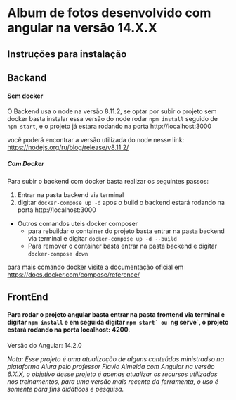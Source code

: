 # Album de fotos desenvolvido com angular na versão 14.X.X

## Instruções para instalação

## Backand
#### **Sem docker**
O Backend usa o node na versão 8.11.2, se optar por subir o projeto sem docker basta instalar essa versão do node rodar `npm install` seguido de `npm start`, e o projeto já estara rodando na porta http://localhost:3000

você poderá encontrar a versão utilizada do node nesse link: https://nodejs.org/ru/blog/release/v8.11.2/

##### **Com Docker**
Para subir o backend com docker basta realizar os seguintes passos:
 1. Entrar na pasta backend via terminal
 2. digitar `docker-compose up -d` apos o build o backend estará rodando na porta http://localhost:3000
 
 * Outros comandos uteis docker composer
   - para rebuildar o container do projeto basta entrar na pasta backend via terminal e digitar `docker-compose up -d --build`
   - Para remover o container basta entrar na pasta backend e digitar `docker-compose down`
   
 para mais comando docker visite a documentação oficial em https://docs.docker.com/compose/reference/
 
 
## FrontEnd

#### Para rodar o projeto angular basta entrar na pasta frontend via terminal e digitar `npm install` e em seguida digitar `npm start´ ou `ng serve`, o projeto estará rodando na porta localhost: 4200.

Versão do Angular: 14.2.0




_Nota: Esse projeto é uma atualização de alguns conteúdos ministradso na plataforma Alura pelo professor Flavio Almeida com Angular na versão 6.X.X,
o objetivo desse projeto é apenas atualizar os recursos utilizados nos treinamentos, para uma versão mais recente da ferramenta, o uso é somente para fins didáticos e pesquisa._
